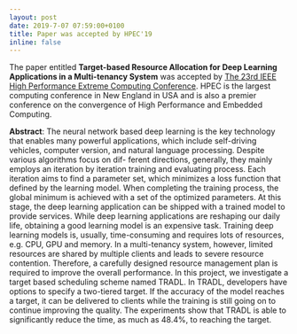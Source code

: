 ```yaml
---
layout: post
date: 2019-7-07 07:59:00+0100
title: Paper was accepted by HPEC'19
inline: false
---
```


The paper entitled **Target-based Resource Allocation for Deep Learning Applications in a Multi-tenancy System** was accepted by [The 23rd IEEE High Performance Extreme Computing Conference](https://www.ieee-hpec.org/). HPEC is the largest computing conference in New England in USA and is also a premier conference on the convergence of High Performance and Embedded Computing.

**Abstract**: The neural network based deep learning is the key technology that enables many powerful applications, which include self-driving vehicles, computer version, and natural language processing. Despite various algorithms focus on dif- ferent directions, generally, they mainly employs an iteration by iteration training and evaluating process. Each iteration aims to find a parameter set, which minimizes a loss function that defined by the learning model. When completing the training process, the global minimum is achieved with a set of the optimized parameters. At this stage, the deep learning application can be shipped with a trained model to provide services. While deep learning applications are reshaping our daily life, obtaining a good learning model is an expensive task. Training deep learning models is, usually, time-consuming and requires lots of resources, e.g. CPU, GPU and memory. In a multi-tenancy system, however, limited resources are shared by multiple clients and leads to severe resource contention. Therefore, a carefully designed resource management plan is required to improve the overall performance. In this project, we investigate a target based scheduling scheme named TRADL. In TRADL, developers have options to specify a two-tiered target. If the accuracy of the model reaches a target, it can be delivered to clients while the training is still going on to continue improving the quality. The experiments show that TRADL is able to significantly reduce the time, as much as 48.4%, to reaching the target.
